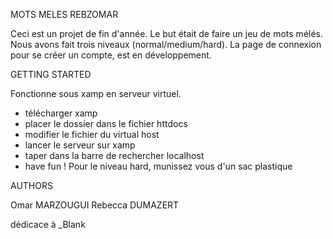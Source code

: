MOTS MELES REBZOMAR 

Ceci est un projet de fin d'année. Le but était de faire un jeu de mots mélés. 
Nous avons fait trois niveaux (normal/medium/hard). 
La page de connexion pour se créer un compte, est en développement. 

GETTING STARTED

Fonctionne sous xamp en serveur virtuel.
* télécharger xamp
* placer le dossier dans le fichier httdocs
* modifier le fichier du virtual host
* lancer le serveur sur xamp 
* taper dans la barre de rechercher localhost
* have fun ! Pour le niveau hard, munissez vous d'un sac plastique 

AUTHORS 

Omar MARZOUGUI
Rebecca DUMAZERT 

dédicace à _Blank